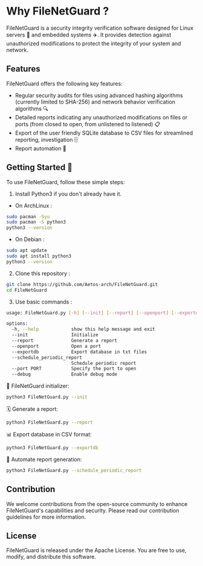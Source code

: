 # Why FileNetGuard ?

FileNetGuard is a security integrity verification software designed for Linux servers 🐧 and embedded systems ✈️. It provides detection against unauthorized modifications to protect the integrity of your system and network.

## Features

FileNetGuard offers the following key features:

- Regular security audits for files using advanced hashing algorithms (currently limited to SHA-256) and network behavior verification algorithms 🔍
- Detailed reports indicating any unauthorized modifications on files or ports (from closed to open, from unlistened to listened) 📋
- Export of the user friendly SQLite database to CSV files for streamlined reporting, investigation 🗄️
- Report automation 🤖

## Getting Started 🚀

To use FileNetGuard, follow these simple steps:
1. Install Python3 if you don't already have it. 
- On ArchLinux : 
```bash
sudo pacman -Syu
sudo pacman -S python3
python3 --version
```
- On Debian : 
```bash
sudo apt update
sudo apt install python3
python3 --version
```
2. Clone this repository : 
```bash
git clone https://github.com/Aetos-arch/FileNetGuard.git
cd FileNetGuard
```

3. Use basic commands :
```bash
usage: FileNetGuard.py [-h] [--init] [--report] [--openport] [--exportdb] [--schedule_periodic_report] [--port PORT] [--debug]

options:
  -h, --help            show this help message and exit
  --init                Initialize
  --report              Generate a report
  --openport            Open a port
  --exportdb            Export database in txt files
  --schedule_periodic_report
                        Schedule periodic report
  --port PORT           Specify the port to open
  --debug               Enable debug mode

```

🚀 FileNetGuard initializer:

```bash
python3 FileNetGuard.py --init
```

🗓️ Generate a report:


```bash
python3 FileNetGuard.py --report
```
📊 Export database in CSV format:

```bash
python3 FileNetGuard.py --exportdb
```

🔁 Automate report generation:

```bash
python3 FileNetGuard.py --schedule_periodic_report
```
## Contribution

We welcome contributions from the open-source community to enhance FileNetGuard's capabilities and security. Please read our contribution guidelines for more information.

## License

FileNetGuard is released under the Apache License. You are free to use, modify, and distribute this software.
